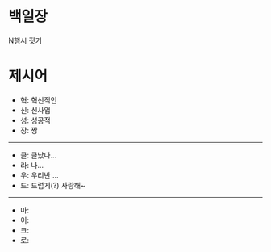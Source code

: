 # 백일장

N행시 짓기

# 제시어

- 혁: 혁신적인
- 신: 신사업
- 성: 성공적
- 장: 짱

---

- 클: 클났다...
- 라: 나...
- 우: 우리반 ...
- 드: 드럽게(?) 사랑해~

---

- 마:
- 이:
- 크:
- 로:
